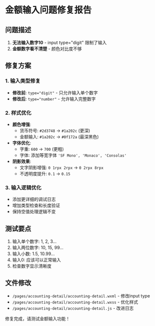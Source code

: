 # 金额输入问题修复报告

## 问题描述
1. **无法输入数字10** - input type="digit" 限制了输入
2. **金额数字看不清楚** - 颜色对比度不够

## 修复方案

### 1. 输入类型修复
- **修改前**: `type="digit"` - 只允许输入单个数字
- **修改后**: `type="number"` - 允许输入完整数字

### 2. 样式优化
- **颜色增强**: 
  - 货币符号: `#2d3748` → `#1a202c` (更深)
  - 金额输入: `#1a202c` → `#0f172a` (最深黑色)
- **字体优化**:
  - 字重: `600` → `700` (更粗)
  - 字体: 添加等宽字体 `'SF Mono', 'Monaco', 'Consolas'`
- **阴影效果**: 
  - 文字阴影增强: `0 1rpx 2rpx` → `0 2rpx 8rpx`
  - 不透明度提升: `0.1` → `0.15`

### 3. 输入逻辑优化
- 添加更详细的调试日志
- 增加类型检查和长度验证
- 保持空值处理逻辑不变

## 测试要点
1. 输入单个数字: 1, 2, 3...
2. 输入两位数字: 10, 15, 99...
3. 输入小数: 1.5, 10.99...
4. 输入0: 应该可以正常输入
5. 检查数字显示清晰度

## 文件修改
- `/pages/accounting-detail/accounting-detail.wxml` - 修改input type
- `/pages/accounting-detail/accounting-detail.wxss` - 优化样式
- `/pages/accounting-detail/accounting-detail.js` - 改进日志

修复完成，请测试金额输入功能！